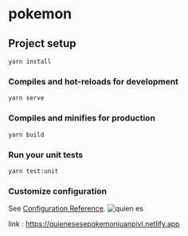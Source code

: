 # pokemon

## Project setup
```
yarn install
```

### Compiles and hot-reloads for development
```
yarn serve
```

### Compiles and minifies for production
```
yarn build
```

### Run your unit tests
```
yarn test:unit
```

### Customize configuration
See [Configuration Reference](https://cli.vuejs.org/config/).
![quien es](https://user-images.githubusercontent.com/62524570/201447021-8ea5280e-ccaf-46b6-ad92-186b453e9392.png)



link : https://quienesesepokemonjuanpivl.netlify.app
